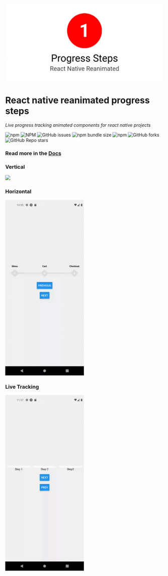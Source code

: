 ![Banner](https://raw.githubusercontent.com/ayonshafiul/react-native-reanimated-progress-steps-docs/main/static/img/banner.png)

# React native reanimated progress steps

_Live progress tracking animated components for react native projects_

![npm](https://img.shields.io/npm/v/react-native-reanimated-progress-steps)
![NPM](https://img.shields.io/npm/l/react-native-reanimated-progress-steps)
![GitHub issues](https://img.shields.io/github/issues/ayonshafiul/react-native-reanimated-progress-steps)
![npm bundle size](https://img.shields.io/bundlephobia/min/react-native-reanimated-progress-steps)
![npm](https://img.shields.io/npm/dw/react-native-reanimated-progress-steps)
![GitHub forks](https://img.shields.io/github/forks/ayonshafiul/react-native-reanimated-progress-steps)
![GitHub Repo stars](https://img.shields.io/github/stars/ayonshafiul/react-native-reanimated-progress-steps)

### Read more in the [Docs](https://react-native-reanimated-progress-steps.vercel.app/docs/installation)

<p style={{textAlign: "center"}}>

### Vertical

<img src="https://raw.githubusercontent.com/ayonshafiul/react-native-reanimated-progress-steps-docs/main/static/img/vertical.gif" width="250"/>
</p>

<p style="align:center">

### Horizontal

<img src="https://raw.githubusercontent.com/ayonshafiul/react-native-reanimated-progress-steps-docs/main/static/img/progress_stepper.gif" width="250"/>

</p>

<p style={{textAlign: "center"}}>

### Live Tracking

<img src="https://raw.githubusercontent.com/ayonshafiul/react-native-reanimated-progress-steps-docs/main/static/img/progress_stepper_live.gif" width="250"/>
</p>
